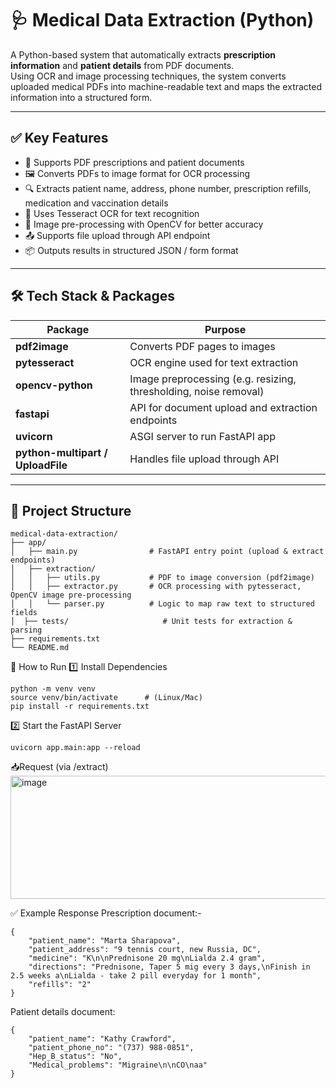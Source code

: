 # 🩺 Medical Data Extraction (Python)

A Python-based system that automatically extracts **prescription information** and **patient details** from PDF documents.  
Using OCR and image processing techniques, the system converts uploaded medical PDFs into machine-readable text and maps the extracted information into a structured form.

---

## ✅ Key Features

- 📄 Supports PDF prescriptions and patient documents
- 🖼 Converts PDFs to image format for OCR processing
- 🔍 Extracts patient name, address, phone number, prescription refills, medication and vaccination details
- 🧠 Uses Tesseract OCR for text recognition
- 🤖 Image pre-processing with OpenCV for better accuracy
- 📤 Supports file upload through API endpoint
- 📦 Outputs results in structured JSON / form format

---

## 🛠️ Tech Stack & Packages

| Package          | Purpose                                                                 |
|------------------|-------------------------------------------------------------------------|
| **pdf2image**     | Converts PDF pages to images                                            |
| **pytesseract**   | OCR engine used for text extraction                                     |
| **opencv-python** | Image preprocessing (e.g. resizing, thresholding, noise removal)        |
| **fastapi**       | API for document upload and extraction endpoints                        |
| **uvicorn**       | ASGI server to run FastAPI app                                          |
| **python-multipart / UploadFile** | Handles file upload through API                        |

---

## 📂 Project Structure

```plaintext
medical-data-extraction/
├── app/
│   ├── main.py                # FastAPI entry point (upload & extract endpoints)
│   ├── extraction/
│   │   ├── utils.py           # PDF to image conversion (pdf2image)
│   │   ├── extractor.py       # OCR processing with pytesseract, OpenCV image pre-processing
│   │   └── parser.py          # Logic to map raw text to structured fields
│  ├── tests/                     # Unit tests for extraction & parsing
├── requirements.txt
└── README.md
```

🚀 How to Run
1️⃣ Install Dependencies
```
python -m venv venv
source venv/bin/activate      # (Linux/Mac)
pip install -r requirements.txt
```

2️⃣ Start the FastAPI Server
```
uvicorn app.main:app --reload
```
📥Request (via /extract)
<img width="618" height="197" alt="image" src="https://github.com/user-attachments/assets/b93a5ac9-2d12-4415-bf69-e5011ad70c6f" />


✅ Example Response
Prescription document:-
```
{
    "patient_name": "Marta Sharapova",
    "patient_address": "9 tennis court, new Russia, DC",
    "medicine": "K\n\nPrednisone 20 mg\nLialda 2.4 gram",
    "directions": "Prednisone, Taper 5 mig every 3 days,\nFinish in 2.5 weeks a\nLialda - take 2 pill everyday for 1 month",
    "refills": "2"
}
```
Patient details document:
```
{
    "patient_name": "Kathy Crawford",
    "patient_phone_no": "(737) 988-0851",
    "Hep_B_status": "No",
    "Medical_problems": "Migraine\n\nCO\naa"
}
```
